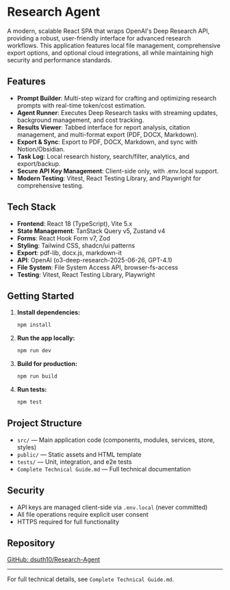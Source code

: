 # Research Agent

A modern, scalable React SPA that wraps OpenAI's Deep Research API, providing a robust, user-friendly interface for advanced research workflows. This application features local file management, comprehensive export options, and optional cloud integrations, all while maintaining high security and performance standards.

## Features
- **Prompt Builder**: Multi-step wizard for crafting and optimizing research prompts with real-time token/cost estimation.
- **Agent Runner**: Executes Deep Research tasks with streaming updates, background management, and cost tracking.
- **Results Viewer**: Tabbed interface for report analysis, citation management, and multi-format export (PDF, DOCX, Markdown).
- **Export & Sync**: Export to PDF, DOCX, Markdown, and sync with Notion/Obsidian.
- **Task Log**: Local research history, search/filter, analytics, and export/backup.
- **Secure API Key Management**: Client-side only, with .env.local support.
- **Modern Testing**: Vitest, React Testing Library, and Playwright for comprehensive testing.

## Tech Stack
- **Frontend**: React 18 (TypeScript), Vite 5.x
- **State Management**: TanStack Query v5, Zustand v4
- **Forms**: React Hook Form v7, Zod
- **Styling**: Tailwind CSS, shadcn/ui patterns
- **Export**: pdf-lib, docx.js, markdown-it
- **API**: OpenAI (o3-deep-research-2025-06-26, GPT-4.1)
- **File System**: File System Access API, browser-fs-access
- **Testing**: Vitest, React Testing Library, Playwright

## Getting Started
1. **Install dependencies:**
   ```bash
   npm install
   ```
2. **Run the app locally:**
   ```bash
   npm run dev
   ```
3. **Build for production:**
   ```bash
   npm run build
   ```
4. **Run tests:**
   ```bash
   npm test
   ```

## Project Structure
- `src/` — Main application code (components, modules, services, store, styles)
- `public/` — Static assets and HTML template
- `tests/` — Unit, integration, and e2e tests
- `Complete Technical Guide.md` — Full technical documentation

## Security
- API keys are managed client-side via `.env.local` (never committed)
- All file operations require explicit user consent
- HTTPS required for full functionality

## Repository
[GitHub: dsuth10/Research-Agent](https://github.com/dsuth10/Research-Agent)

---
For full technical details, see `Complete Technical Guide.md`. 